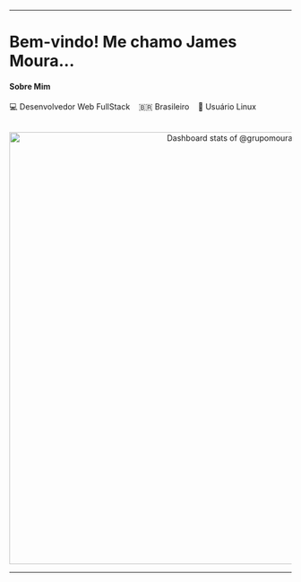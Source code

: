 <!--
**grupomoura/grupomoura** is a ✨ _special_ ✨ repository because its `README.md` (this file) appears on your GitHub profile.
Here are some ideas to get you started:
- 🔭 I’m currently working on ...
- 🌱 I’m currently learning ...
- 👯 I’m looking to collaborate on ...
- 🤔 I’m looking for help with ...
- 💬 Ask me about ...
- 📫 How to reach me: ...
- 😄 Pronouns: ...
- ⚡ Fun fact: ...
-->

----------------------------------------------------------------------------

# Bem-vindo! Me chamo James Moura...
#### Sobre Mim ####
💻 Desenvolvedor Web FullStack &nbsp;&nbsp; 🇧🇷 Brasileiro &nbsp;&nbsp; 🐧 Usuário Linux <br />
<br />
<!-- Copy-paste in your Readme.md file -->

<a href="https://next.ossinsight.io/widgets/official/compose-user-dashboard-stats?user_id=35638433" target="_blank" style="display: block" align="center">
  <picture>
    <source media="(prefers-color-scheme: dark)" srcset="https://next.ossinsight.io/widgets/official/compose-user-dashboard-stats/thumbnail.png?user_id=35638433&image_size=auto&color_scheme=dark" width="771" height="auto">
    <img alt="Dashboard stats of @grupomoura" src="https://next.ossinsight.io/widgets/official/compose-user-dashboard-stats/thumbnail.png?user_id=35638433&image_size=auto&color_scheme=light" width="771" height="auto">
  </picture>
</a>

<!-- Made with [OSS Insight](https://ossinsight.io/) -->

----------------------------------------------------------------------------------
